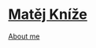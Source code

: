 # [Matěj Kníže](https://github.com/Matej-Knize/english-for-designers/blob/main/03-content-first/index.md)

[About me](about.md)
